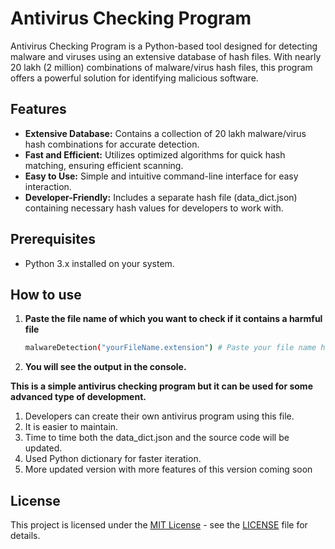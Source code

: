 # Antivirus Checking Program

Antivirus Checking Program is a Python-based tool designed for detecting malware and viruses using an extensive database of hash files. With nearly 20 lakh (2 million) combinations of malware/virus hash files, this program offers a powerful solution for identifying malicious software.

## Features

- **Extensive Database:** Contains a collection of 20 lakh malware/virus hash combinations for accurate detection.
- **Fast and Efficient:** Utilizes optimized algorithms for quick hash matching, ensuring efficient scanning.
- **Easy to Use:** Simple and intuitive command-line interface for easy interaction.
- **Developer-Friendly:** Includes a separate hash file (data_dict.json) containing necessary hash values for developers to work with.

## Prerequisites

- Python 3.x installed on your system.

## How to use

1. **Paste the file name of which you want to check if it contains a harmful file**
   ```sh
   malwareDetection("yourFileName.extension") # Paste your file name here (You'll find it in the last line of the code).
   ```
2. **You will see the output in the console.**

**This is a simple antivirus checking program but it can be used for some advanced type of development.**
1. Developers can create their own antivirus program using this file.
2. It is easier to maintain.
3. Time to time both the data_dict.json and the source code will be updated.
4. Used Python dictionary for faster iteration.
5. More updated version with more features of this version coming soon

## License

This project is licensed under the [MIT License](LICENSE) - see the [LICENSE](LICENSE) file for details.
